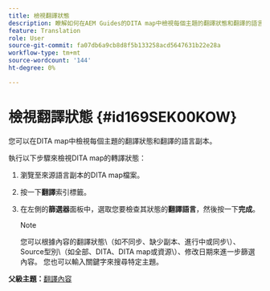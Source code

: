 ```yaml
---
title: 檢視翻譯狀態
description: 瞭解如何在AEM Guides的DITA map中檢視每個主題的翻譯狀態和翻譯的語言副本。
feature: Translation
role: User
source-git-commit: fa07db6a9cb8d8f5b133258acd5647631b22e28a
workflow-type: tm+mt
source-wordcount: '144'
ht-degree: 0%

---
```


# 檢視翻譯狀態 {#id169SEK00KOW}

您可以在DITA map中檢視每個主題的翻譯狀態和翻譯的語言副本。

執行以下步驟來檢視DITA map的轉譯狀態：

1. 瀏覽至來源語言副本的DITA map檔案。
1. 按一下&#x200B;**翻譯**&#x200B;索引標籤。
1. 在左側的&#x200B;**篩選器**&#x200B;面板中，選取您要檢查其狀態的&#x200B;**翻譯語言**，然後按一下&#x200B;**完成**。

   >[!NOTE]
   >
   > 您可以根據內容的翻譯狀態\（如不同步、缺少副本、進行中或同步\）、Source型別\（如全部、DITA、DITA map或資源\）、修改日期來進一步篩選內容。 您也可以輸入關鍵字來搜尋特定主題。

**父級主題：**[&#x200B;翻譯內容](translation.md)
